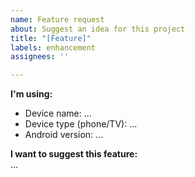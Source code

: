 ```yaml
---
name: Feature request
about: Suggest an idea for this project
title: "[Feature]"
labels: enhancement
assignees: ''

---
```


**I'm using:**  
- Device name: ...
- Device type (phone/TV): ...
- Android version: ...
  
**I want to suggest this feature:**  
...
